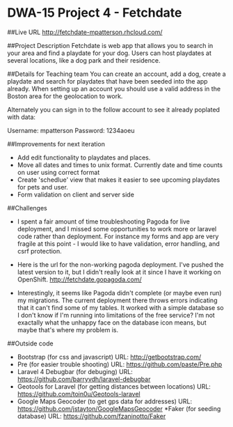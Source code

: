 # DWA-15 Project 4 - Fetchdate ###

##Live URL
http://fetchdate-mpatterson.rhcloud.com/

##Project Description
Fetchdate is web app that allows you to search in your area and find a playdate for your dog.  Users can host playdates at several locations, like a dog park and their residence. 


##Details for Teaching team
You can create an account, add a dog, create a playdate and search for playdates that have been seeded into the app already.  When setting up an account you should use a valid address in the Boston area for the geolocation to work.  

Alternately you can sign in to the follow account to see it already poplated with data:

Username: mpatterson
Password: 1234aoeu



##Improvements for next iteration

* Add edit functionality to playdates and places.
* Move all dates and times to unix format.  Currently date and time counts on user using correct format
* Create 'schedlue' view that makes it easier to see upcoming playdates for pets and user.
* Form validation on client and server side

##Challenges
* I spent a fair amount of time troubleshooting Pagoda for live deployment, and I missed some opportunities to work more or laravel code rather than deployment.  For instance my forms and app are very fragile at this point - I would like to have validation, error handling, and csrf protection.

* Here is the url for the non-working pagoda deployment.  I've pushed the latest version to it, but I didn't really look at it since I have it working on OpenShift. http://fetchdate.gopagoda.com/ 

* Interestingly, it seems like Pagoda didn't complete (or maybe even run) my migrations.  The current deployment there throws errors indicating that it can't find some of my tables.  It worked with a simple database so I don't know if I'm running into limitations of the free service?  I'm not exactally what the unhappy face on the database icon means, but maybe that's where my problem is.  


##Outside code

* Bootstrap (for css and javascript)  URL: http://getbootstrap.com/ 
* Pre (for easier trouble shooting) URL: https://github.com/paste/Pre.php
* Laravel 4 Debugbar (for debuging) URL: https://github.com/barryvdh/laravel-debugbar
* Geotools for Laravel (for getting distances between locations) URL: https://github.com/toin0u/Geotools-laravel
* Google Maps Geocoder (to get gps data for addresses) URL: https://github.com/jstayton/GoogleMapsGeocoder
*Faker (for seeding database) URL: https://github.com/fzaninotto/Faker
